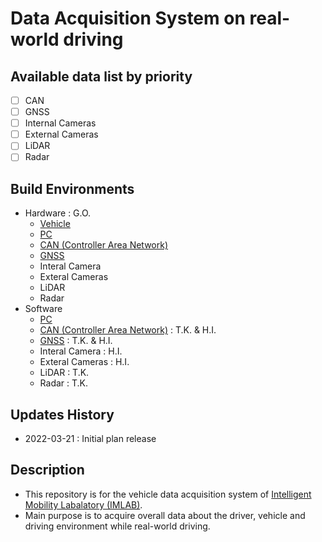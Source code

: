 # Data Acquisition System on real-world driving


## Available data list by priority
  - [ ] CAN
  - [ ] GNSS
  - [ ] Internal Cameras
  - [ ] External Cameras
  - [ ] LiDAR
  - [ ] Radar

## Build Environments
  - Hardware : G.O.
    - [Vehicle](./Info_HW/Vehicle.md)
    - [PC](./Info_HW/PC.md)
    - [CAN (Controller Area Network)](./Info_HW/CAN.md)
    - [GNSS](./Info_HW/GNSS.md)
    - Interal Camera
    - Exteral Cameras
    - LiDAR
    - Radar
  - Software
    - [PC](./Info_SW/PC.md)
    - [CAN (Controller Area Network)](./Info_SW/CAN.md) : T.K. & H.I.
    - [GNSS](./Info_SW/GNSS.md) : T.K. & H.I.
    - Interal Camera : H.I.
    - Exteral Cameras : H.I.
    - LiDAR : T.K.
    - Radar : T.K.
## Updates History
  - 2022-03-21 : Initial plan release

## Description
- This repository is for the vehicle data acquisition system of [Intelligent Mobility Labalatory (IMLAB)](https://lim.kookmin.ac.kr).
- Main purpose is to acquire overall data about the driver, vehicle and driving environment while real-world driving.

